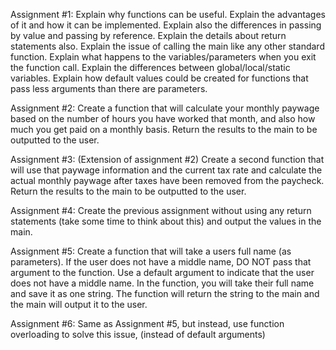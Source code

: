 Assignment #1: Explain why functions can be useful. Explain the advantages of it and
how it can be implemented. Explain also the differences in passing by value and passing
by reference. Explain the details about return statements also. Explain the issue of calling
the main like any other standard function. Explain what happens to the variables/parameters
when you exit the function call. Explain the differences between global/local/static variables.
Explain how default values could be created for functions that pass less arguments than there
are parameters.


Assignment #2: Create a function that will calculate your monthly paywage based on the
number of hours you have worked that month, and also how much you get paid on a monthly
basis. Return the results to the main to be outputted to the user.


Assignment #3: (Extension of assignment #2) Create a second function that will use that
paywage information and the current tax rate and calculate the actual monthly paywage
after taxes have been removed from the paycheck. Return the results to the main to be
outputted to the user.


Assignment #4: Create the previous assignment without using any return statements
(take some time to think about this) and output the values in the main.


Assignment #5: Create a function that will take a users full name (as parameters). If
the user does not have a middle name, DO NOT pass that argument to the function. Use
a default argument to indicate that the user does not have a middle name. In the function,
you will take their full name and save it as one string. The function will return the string
to the main and the main will output it to the user.

Assignment #6: Same as Assignment #5, but instead, use function overloading to solve this issue,
(instead of default arguments)
